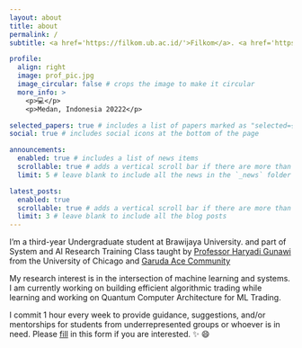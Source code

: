 ```yaml
---
layout: about
title: about
permalink: /
subtitle: <a href='https://filkom.ub.ac.id/'>Filkom</a>. <a href='https://www.ub.ac.id/id/'>Universitas Brawijaya</a>.

profile:
  align: right
  image: prof_pic.jpg
  image_circular: false # crops the image to make it circular
  more_info: >
    <p>💻</p>
    <p>Medan, Indonesia 20222</p>

selected_papers: true # includes a list of papers marked as "selected={true}"
social: true # includes social icons at the bottom of the page

announcements:
  enabled: true # includes a list of news items
  scrollable: true # adds a vertical scroll bar if there are more than 3 news items
  limit: 5 # leave blank to include all the news in the `_news` folder

latest_posts:
  enabled: true
  scrollable: true # adds a vertical scroll bar if there are more than 3 new posts items
  limit: 3 # leave blank to include all the blog posts
---
```


I’m a third-year Undergraduate student at Brawijaya University. and part of System and AI Research Training Class taught by [Professor Haryadi Gunawi](http://people.cs.uchicago.edu/~haryadi/) from the University of Chicago and [Garuda Ace Community](https://sites.google.com/site/garudailmukomputer/about)

My research interest is in the intersection of machine learning and systems. I am currently working on building efficient algorithmic trading while learning and working on Quantum Computer Architecture for ML Trading. 

I commit 1 hour every week to provide guidance, suggestions, and/or mentorships for students from underrepresented groups or whoever is in need. Please [fill](https://forms.gle/SVXkp8QxZTtp4B9s8) in this form if you are interested. :sparkles: :smile:
